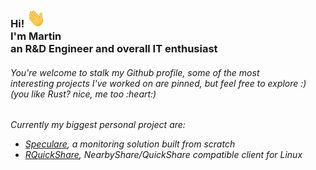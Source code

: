 <h3>
Hi! <img src="https://raw.githubusercontent.com/Martichou/martichou/master/hi.gif" height="30px" width="30px"><br>
I'm Martin<br>an R&D Engineer and overall IT enthusiast
</h3>

<h6>You're welcome to stalk my Github profile, some of the most<br>
interesting projects I've worked on are pinned, but feel free to explore :)<br>
(you like Rust? nice, me too :heart:)
</h6>

<h6>Currently my biggest personal project are:
  
  - <a href="https://speculare.cloud">Speculare</a>, a monitoring solution built from scratch
  - <a href="https://github.com/Martichou/rquickshare">RQuickShare</a>, NearbyShare/QuickShare compatible client for Linux
</h6>
